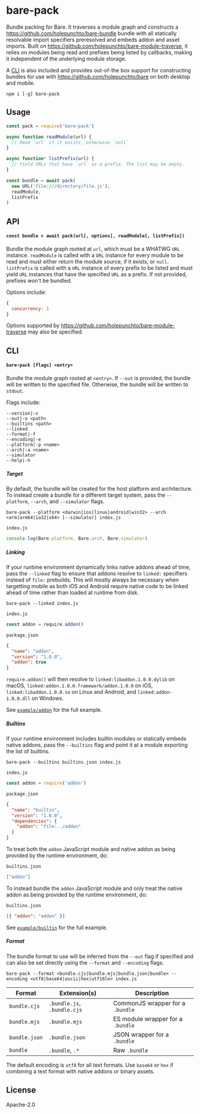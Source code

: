 # bare-pack

Bundle packing for Bare. It traverses a module graph and constructs a <https://github.com/holepunchto/bare-bundle> bundle with all statically resolvable import specifiers preresolved and embeds addon and asset imports. Built on <https://github.com/holepunchto/bare-module-traverse>, it relies on modules being read and prefixes being listed by callbacks, making it independent of the underlying module storage.

A [CLI](#cli) is also included and provides out-of-the box support for constructing bundles for use with <https://github.com/holepunchto/bare> on both desktop and mobile.

```
npm i [-g] bare-pack
```

## Usage

```js
const pack = require('bare-pack')

async function readModule(url) {
  // Read `url` if it exists, otherwise `null`
}

async function* listPrefix(url) {
  // Yield URLs that have `url` as a prefix. The list may be empty.
}

const bundle = await pack(
  new URL('file:///directory/file.js'),
  readModule,
  listPrefix
)
```

## API

#### `const bundle = await pack(url[, options], readModule[, listPrefix])`

Bundle the module graph rooted at `url`, which must be a WHATWG `URL` instance. `readModule` is called with a `URL` instance for every module to be read and must either return the module source, if it exists, or `null`. `listPrefix` is called with a `URL` instance of every prefix to be listed and must yield `URL` instances that have the specified `URL` as a prefix. If not provided, prefixes won't be bundled.

Options include:

```js
{
  concurrency: 1
}
```

Options supported by <https://github.com/holepunchto/bare-module-traverse> may also be specified.

## CLI

#### `bare-pack [flags] <entry>`

Bundle the module graph rooted at `<entry>`. If `--out` is provided, the bundle will be written to the specified file. Otherwise, the bundle will be written to `stdout`.

Flags include:

```console
--version|-v
--out|-o <path>
--builtins <path>
--linked
--format|-f
--encoding|-e
--platform|-p <name>
--arch|-a <name>
--simulator
--help|-h
```

##### Target

By default, the bundle will be created for the host platform and architecture. To instead create a bundle for a different target system, pass the `--platform`, `--arch`, and `--simulator` flags.

```console
bare-pack --platform <darwin|ios|linux|android|win32> --arch <arm|arm64|ia32|x64> [--simulator] index.js
```

`index.js`

```js
console.log(Bare.platform, Bare.arch, Bare.simulator)
```

##### Linking

If your runtime environment dynamically links native addons ahead of time, pass the `--linked` flag to ensure that addons resolve to `linked:` specifiers instead of `file:` prebuilds. This will mostly always be necessary when targetting mobile as both iOS and Android require native code to be linked ahead of time rather than loaded at runtime from disk.

```console
bare-pack --linked index.js
```

`index.js`

```js
const addon = require.addon()
```

`package.json`

```json
{
  "name": "addon",
  "version": "1.0.0",
  "addon": true
}
```

`require.addon()` will then resolve to `linked:libaddon.1.0.0.dylib` on macOS, `linked:addon.1.0.0.framework/addon.1.0.0` on iOS, `linked:libaddon.1.0.0.so` on Linux and Android, and `linked:addon-1.0.0.dll` on Windows.

See [`example/addon`](example/addon) for the full example.

##### Builtins

If your runtime environment includes builtin modules or statically embeds native addons, pass the `--builtins` flag and point it at a module exporting the list of builtins.

```console
bare-pack --builtins builtins.json index.js
```

`index.js`

```js
const addon = require('addon')
```

`package.json`

```json
{
  "name": "builtin",
  "version": "1.0.0",
  "dependencies": {
    "addon": "file:../addon"
  }
}
```

To treat both the `addon` JavaScript module and native addon as being provided by the runtime environment, do:

`builtins.json`

```json
["addon"]
```

To instead bundle the `addon` JavaScript module and only treat the native addon as being provided by the runtime environment, do:

`builtins.json`

```json
[{ "addon": "addon" }]
```

See [`example/builtin`](example/builtin) for the full example.

##### Format

The bundle format to use will be inferred from the `--out` flag if specified and can also be set directly using the `--format` and `--encoding` flags.

```console
bare-pack --format <bundle.cjs|bundle.mjs|bundle.json|bundle> --encoding <utf8|base64|ascii|hex|utf16le> index.js
```

| Format        | Extension(s)                | Description                       |
| ------------- | --------------------------- | --------------------------------- |
| `bundle.cjs`  | `.bundle.js`, `.bundle.cjs` | CommonJS wrapper for a `.bundle`  |
| `bundle.mjs`  | `.bundle.mjs`               | ES module wrapper for a `.bundle` |
| `bundle.json` | `.bundle.json`              | JSON wrapper for a `.bundle`      |
| `bundle`      | `.bundle`, `.*`             | Raw `.bundle`                     |

The default encoding is `utf8` for all text formats. Use `base64` or `hex` if combining a text format with native addons or binary assets.

## License

Apache-2.0

